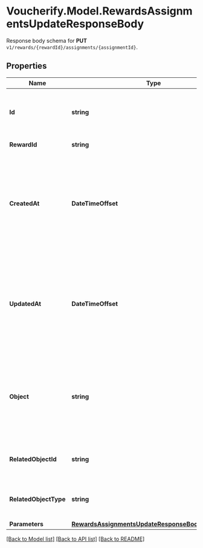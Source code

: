 # Voucherify.Model.RewardsAssignmentsUpdateResponseBody
Response body schema for **PUT** `v1/rewards/{rewardId}/assignments/{assignmentId}`.

## Properties

Name | Type | Description | Notes
------------ | ------------- | ------------- | -------------
**Id** | **string** | Unique reward assignment ID, assigned by Voucherify. | [optional] 
**RewardId** | **string** | Associated reward ID. | [optional] 
**CreatedAt** | **DateTimeOffset** | Timestamp representing the date and time when the reward assignment was created. The value is shown in the ISO 8601 format. | [optional] 
**UpdatedAt** | **DateTimeOffset** | Timestamp representing the date and time when the reward assignment was updated. The value is shown in the ISO 8601 format. | [optional] 
**Object** | **string** | The type of the object represented by the JSON. This object stores information about the reward assignment. | [optional] [default to ObjectEnum.RewardAssignment]
**RelatedObjectId** | **string** | Related object ID to which the reward was assigned. | [optional] 
**RelatedObjectType** | **string** | Related object type to which the reward was assigned. | [optional] [default to RelatedObjectTypeEnum.Campaign]
**Parameters** | [**RewardsAssignmentsUpdateResponseBodyParameters**](RewardsAssignmentsUpdateResponseBodyParameters.md) |  | [optional] 

[[Back to Model list]](../../README.md#documentation-for-models) [[Back to API list]](../../README.md#documentation-for-api-endpoints) [[Back to README]](../../README.md)

